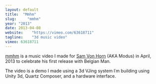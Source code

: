 ```yaml
---
layout: default
title:  "Mmhm"
slug:     "mmhm"
year: "2013"
date: 2013-04-08
website:    "https://vimeo.com/63618711"
tagline:    "3d music video"
vimeo: 63618711
---
```

<a href="https://vimeo.com/63618711">mmhm</a> is a music video I made for <a href="http://belgianman.com/modus">Sam Von Horn</a> (AKA Modus) in April, 2013 to celebrate his first release with Belgian Man.</p>

<p>The video is a demo I made using a 3d VJing system I&#8127;m building using Unity 3d, Quartz Composer, and a hardware interface.</p>
